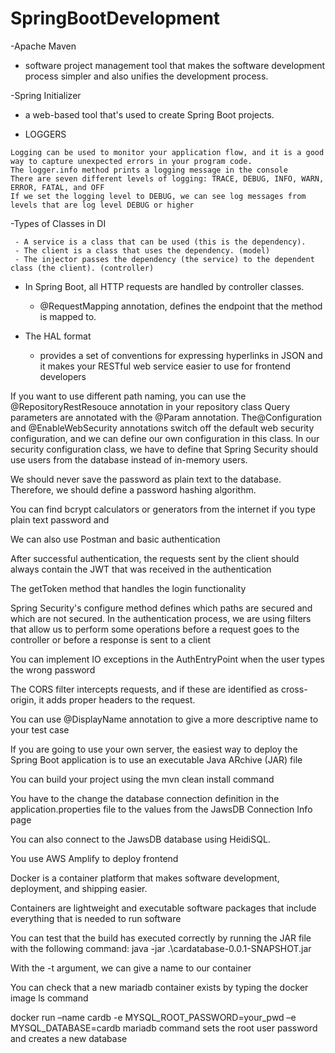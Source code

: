 # SpringBootDevelopment


-Apache Maven 
  - software project management tool that makes the software development process simpler and also unifies the development process.

-Spring Initializer
  - a web-based tool that's used to create Spring Boot projects.

- LOGGERS
```
Logging can be used to monitor your application flow, and it is a good way to capture unexpected errors in your program code.
The logger.info method prints a logging message in the console
There are seven different levels of logging: TRACE, DEBUG, INFO, WARN, ERROR, FATAL, and OFF
If we set the logging level to DEBUG, we can see log messages from levels that are log level DEBUG or higher
```

-Types of Classes in DI
```
 - A service is a class that can be used (this is the dependency).
 - The client is a class that uses the dependency. (model)
 - The injector passes the dependency (the service) to the dependent class (the client). (controller)
```


- In Spring Boot, all HTTP requests are handled by controller classes.
  - @RequestMapping annotation, defines the endpoint that the method is mapped to.

- The HAL format 
  - provides a set of conventions for expressing hyperlinks in JSON and it makes your RESTful web service easier to use for frontend developers
  
If you want to use different path naming, you can use the @RepositoryRestResouce annotation in your repository class
Query parameters are annotated with the @Param annotation.
The@Configuration and @EnableWebSecurity annotations switch off the default web security configuration, and we can define our own configuration in this class.
In our security configuration class, we have to define that Spring Security should use users from the database instead of in-memory users.

We should never save the password as plain text to the database. Therefore, we should define a password hashing algorithm.

You can find bcrypt calculators or generators from the internet if you type plain text password and

We can also use Postman and basic authentication

After successful authentication, the requests sent by the client should always contain the JWT that was received in the authentication

The getToken method that handles the login functionality

Spring Security's configure method defines which paths are secured and which are not secured. In the authentication process, we are using filters that allow us to perform some operations before a request goes to the controller or before a response is sent to a client

You can implement IO exceptions in the AuthEntryPoint when the user types the wrong password

The CORS filter intercepts requests, and if these are identified as cross-origin, it adds proper headers to the request.

You can use @DisplayName annotation to give a more descriptive name to your test case

If you are going to use your own server, the easiest way to deploy the Spring Boot application is to use an executable Java ARchive (JAR) file

You can build your project using the mvn clean install command

You have to the change the database connection definition in the application.properties file to the values from the JawsDB Connection Info page

You can also connect to the JawsDB database using HeidiSQL.

You use AWS Amplify to deploy frontend

Docker is a container platform that makes software development, deployment, and shipping easier.

Containers are lightweight and executable software packages that include everything that is needed to run software

You can test that the build has executed correctly by running the JAR file with the following command: java -jar .\cardatabase-0.0.1-SNAPSHOT.jar

With the -t argument, we can give a name to our container

You can check that a new mariadb container exists by typing the docker image ls command

docker run –name cardb -e MYSQL_ROOT_PASSWORD=your_pwd –e MYSQL_DATABASE=cardb mariadb command sets the root user password and creates a new database
